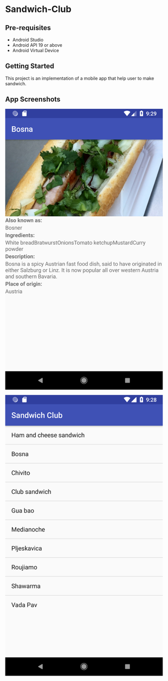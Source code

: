 Sandwich-Club
===================================

Pre-requisites
--------------

- Android Studio
- Android API 19 or above
- Android Virtual Device


Getting Started
---------------

This project is an implementation of a mobile app that help user to make sandwich.


App Screenshots
---------------



![alt text](https://github.com/fengyuwu/Sandwich-Club/blob/master/screenshot/2.png) 



![alt text](https://github.com/fengyuwu/Sandwich-Club/blob/master/screenshot/3.png)
